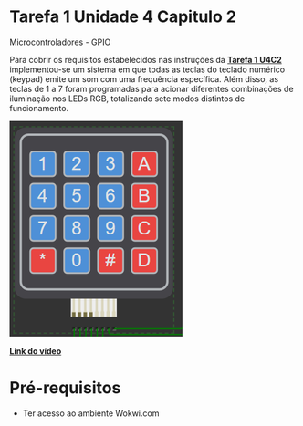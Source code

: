 # Tarefa 1 Unidade 4 Capitulo 2
Microcontroladores - GPIO

Para cobrir os requisitos estabelecidos nas instruções da **[Tarefa 1 U4C2](https://moodle.embarcatech.cepedi.org.br/pluginfile.php/2298/mod_assign/introattachment/0/TAREFA%201%20-%20%20AS_U4C2O1234A_14_01_2025%20-%20V1.pdf?forcedownload=1)** implementou-se um sistema em que todas as teclas do teclado numérico (keypad) emite um som com uma frequência específica. Além disso, as teclas de 1 a 7 foram programadas para acionar diferentes combinações de iluminação nos LEDs RGB, totalizando sete modos distintos de funcionamento.

<img src="keypad.png" alt="Keypad">

 **[Link do vídeo](https://drive.google.com/file/d/1M0GMij05nkDtDQyBv4DyMigZ-82C6WGJ/view)**

# Pré-requisitos
- Ter acesso  ao ambiente Wokwi.com
